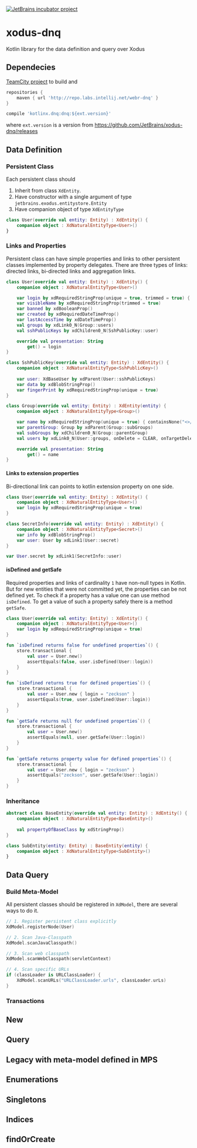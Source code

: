 [![JetBrains incubator project](http://jb.gg/badges/incubator.svg)](https://confluence.jetbrains.com/display/ALL/JetBrains+on+GitHub)

# xodus-dnq
Kotlin library for the data definition and query over Xodus

## Dependecies
[TeamCity project](https://buildserver.labs.intellij.net/project.html?projectId=Ring_Tools_XodusDnq) to build and


```groovy
repositories {
    maven { url 'http://repo.labs.intellij.net/webr-dnq' }
}

compile 'kotlinx.dnq:dnq:${ext.version}'
```
where `ext.version` is a version from https://github.com/JetBrains/xodus-dnq/releases

## Data Definition

### Persistent Class

Each persistent class should 

1. Inherit from class `XdEntity`.
2. Have constructor with a single argument of type `jetbrains.exodus.entitystore.Entity`
3. Have companion object of type `XdEntityType`

```kotlin
class User(override val entity: Entity) : XdEntity() {
    companion object : XdNaturalEntityType<User>()
}
```

### Links and Properties

Persistent class can have simple properties and links to other persistent classes implemented by property delegates.
There are three types of links: directed links, bi-directed links and aggregation links.
```kotlin
class User(override val entity: Entity) : XdEntity() {
    companion object : XdNaturalEntityType<User>()

    var login by xdRequiredStringProp(unique = true, trimmed = true) { login() }
    var visibleName by xdRequiredStringProp(trimmed = true)
    var banned by xdBooleanProp()
    var created by xdRequiredDateTimeProp()
    var lastAccessTime by xdDateTimeProp()
    val groups by xdLink0_N(Group::users)
    val sshPublicKeys by xdChildren0_N(SshPublicKey::user)

    override val presentation: String
        get() = login
}

class SshPublicKey(override val entity: Entity) : XdEntity() {
    companion object : XdNaturalEntityType<SshPublicKey>()
    
    var user: XdBaseUser by xdParent(User::sshPublicKeys)
    var data by xdBlobStringProp()
    var fingerPrint by xdRequiredStringProp(unique = true)
}

class Group(override val entity: Entity) : XdEntity(entity) {
    companion object : XdNaturalEntityType<Group>()

    var name by xdRequiredStringProp(unique = true) { containsNone("<>/") }
    var parentGroup: Group by xdParent(Group::subGroups)
    val subGroups by xdChildren0_N(Group::parentGroup)
    val users by xdLink0_N(User::groups, onDelete = CLEAR, onTargetDelete = CLEAR)

    override val presentation: String
        get() = name
}
```
#### Links to extension properties 

Bi-directional link can points to kotlin extension property on one side.
```kotlin
class User(override val entity: Entity) : XdEntity() {
    companion object : XdNaturalEntityType<User>()
    var login by xdRequiredStringProp(unique = true)
}

class SecretInfo(override val entity: Entity) : XdEntity() {
    companion object : XdNaturalEntityType<Secret>()
    var info by xdBlobStringProp()
    var user: User by xdLink1(User::secret)
}

var User.secret by xdLink1(SecretInfo::user)
```

#### isDefined and getSafe

Required properties and links of cardinality `1` have non-null types in Kotlin. But for new entities
that were not committed yet, the properties can be not defined yet. To check if a property has a value one can use
method `isDefined`. To get a value of such a property safely there is a method `getSafe`.
```kotlin
class User(override val entity: Entity) : XdEntity() {
    companion object : XdNaturalEntityType<User>()
    var login by xdRequiredStringProp(unique = true)
}

fun `isDefined returns false for undefined properties`() {
    store.transactional {
        val user = User.new()
        assertEquals(false, user.isDefined(User::login))
    }
}

fun `isDefined returns true for defined properties`() {
    store.transactional {
        val user = User.new { login = "zeckson" }
        assertEquals(true, user.isDefined(User::login))
    }
}

fun `getSafe returns null for undefined properties`() {
    store.transactional {
        val user = User.new()
        assertEquals(null, user.getSafe(User::login))
    }
}

fun `getSafe returns property value for defined properties`() {
    store.transactional {
        val user = User.new { login = "zeckson" }
        assertEquals("zeckson", user.getSafe(User::login))
    }
}
```

### Inheritance

```kotlin
abstract class BaseEntity(override val entity: Entity) : XdEntity() {
    companion object : XdNaturalEntityType<BaseEntity>()
    
    val propertyOfBaseClass by xdStringProp()
}

class SubEntity(entity: Entity) : BaseEntity(entity) {
    companion object : XdNaturalEntityType<SubEntity>()
}
```

## Data Query 

### Build Meta-Model

All persistent classes should be registered in `XdModel`, there are several ways to do it.
```kotlin
// 1. Register persistent class explicitly
XdModel.registerNode(User)

// 2. Scan Java-Classpath
XdModel.scanJavaClasspath()

// 3. Scan web classpath 
XdModel.scanWebClasspath(servletContext)

// 4. Scan specific URLs
if (classLoader is URLClassLoader) {
    XdModel.scanURLs("URLClassLoader.urls", classLoader.urLs)
}

```

### Transactions

## New 

## Query

## Legacy with meta-model defined in MPS

## Enumerations

## Singletons

## Indices

## findOrCreate
